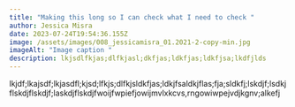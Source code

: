 ```yaml
---
title: "Making this long so I can check what I need to check "
author: Jessica Misra
date: 2023-07-24T19:54:36.155Z
image: /assets/images/008_jessicamisra_01.2021-2-copy-min.jpg
imageAlt: "Image caption "
description: lkjsdlfkjas;dlfkjasl;dkfjas;ldkfjas;ldkfjsa;lkdfjlds
---
```

lkjdf;lkajsdf;lkjasdfl;kjsd;lfkjs;dlfkjsldkfjas;ldkjfsaldkjflas;fja;sldkfj;lskdjf;lsdkjflskdjflskdjf;laskdjflskdjfwoijfwpiefjowijmvlxkcvs,rngowiwpejvdjkgnv;alkefj